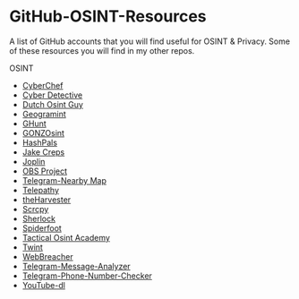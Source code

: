 # GitHub-OSINT-Resources
<p>A list of GitHub accounts that you will find useful for OSINT & Privacy. Some of these resources you will find in my other repos.</p>
<p>OSINT</p>
<ul> 
 <li><a href="https://github.com/gchq/CyberChef">CyberChef</a></li>
 <li><a href="https://github.com/cipher387">Cyber Detective</a></li>
 <li><a href="https://github.com/dutchosintguy">Dutch Osint Guy</a></li>
 <li><a href="https://github.com/Alb-310/Geogramint">Geogramint</a></li>
 <li><a href="https://github.com/mxrch/GHunt">GHunt</a></li>
 <li><a href="https://github.com/GONZOsint">GONZOsint</a></li>
 <li><a href="https://github.com/HashPals/Search-That-Hash">HashPals</a></li>
 <li><a href="https://github.com/jakecreps">Jake Creps</a></li>
 <li><a href="https://github.com/laurent22/joplin/">Joplin</a></li>
 <li><a href="https://github.com/obsproject/obs-studio">OBS Project</a></li>
 <li><a href="https://github.com/tejado/telegram-nearby-map">Telegram-Nearby Map</a></li>
 <li><a href="https://github.com/jordanwildon/Telepathy">Telepathy</a></li>
 <li><a href="https://github.com/laramies/theHarvester">theHarvester</a></li>
 <li><a href="https://github.com/Genymobile/scrcpy">Scrcpy</a></li>
 <li><a href="https://github.com/sherlock-project/sherlock">Sherlock</a></li>
 <li><a href="https://github.com/smicallef/spiderfoot">Spiderfoot</a></li>
 <li><a href="https://github.com/orgs/TacticalOsintAcademy/repositories">Tactical Osint Academy</a></li>
 <li><a href="https://github.com/twintproject/twint">Twint</a></li>
 <li><a href="https://github.com/WebBreacher">WebBreacher</a></li>
 <li><a href="https://github.com/zqtay/Telegram-Message-Analyzer">Telegram-Message-Analyzer</a></li>
 <li><a href="https://github.com/bellingcat/telegram-phone-number-checker">Telegram-Phone-Number-Checker</a></li>
 <li><a href="https://github.com/ytdl-org/youtube-dl">YouTube-dl</a></li>
</ul>

